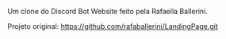 Um clone do Discord Bot Website feito pela Rafaella Ballerini.

Projeto original: https://github.com/rafaballerini/LandingPage.git
